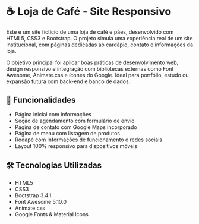 # ☕ Loja de Café - Site Responsivo

Este é um site fictício de uma loja de café e pães, desenvolvido com HTML5, CSS3 e Bootstrap. O projeto simula uma experiência real de um site institucional, com páginas dedicadas ao cardápio, contato e informações da loja.

O objetivo principal foi aplicar boas práticas de desenvolvimento web, design responsivo e integração com bibliotecas externas como Font Awesome, Animate.css e ícones do Google. Ideal para portfólio, estudo ou expansão futura com back-end e banco de dados.

## 🚀 Funcionalidades

- Página inicial com informações
- Seção de agendamento com formulário de envio
- Página de contato com Google Maps incorporado
- Página de menu com listagem de produtos
- Rodapé com informações de funcionamento e redes sociais
- Layout 100% responsivo para dispositivos móveis

## 🛠 Tecnologias Utilizadas

- HTML5
- CSS3
- Bootstrap 3.4.1
- Font Awesome 5.10.0
- Animate.css
- Google Fonts & Material Icons
